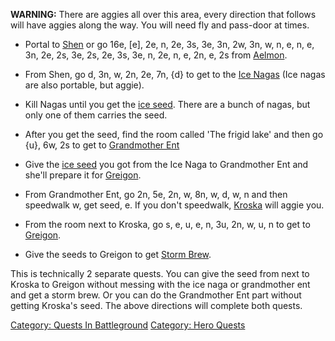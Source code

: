 **WARNING:** There are aggies all over this area, every direction that
follows will have aggies along the way. You will need fly and pass-door
at times.

-   Portal to [Shen](Shen "wikilink") or go 16e, \[e\], 2e, n, 2e, 3s,
    3e, 3n, 2w, 3n, w, n, e, n, e, 3n, 2e, 2s, 3e, 2s, 2e, 3s, 3e, n,
    2e, n, e, 2n, e, 2s from [Aelmon](Aelmon "wikilink").

<!-- -->

-   From Shen, go d, 3n, w, 2n, 2e, 7n, {d} to get to the [Ice
    Nagas](Ice_Naga.md "wikilink") (Ice nagas are also portable, but
    aggie).

<!-- -->

-   Kill Nagas until you get the [ice
    seed](Ice_Seed_(Ice_Naga).md "wikilink"). There are a bunch of
    nagas, but only one of them carries the seed.

<!-- -->

-   After you get the seed, find the room called 'The frigid lake' and
    then go {u}, 6w, 2s to get to [Grandmother
    Ent](Grandmother_Ent "wikilink")

<!-- -->

-   Give the [ice seed](Ice_Seed_(Ice_Naga).md "wikilink") you got from
    the Ice Naga to Grandmother Ent and she'll prepare it for
    [Greigon](Greigon "wikilink").

<!-- -->

-   From Grandmother Ent, go 2n, 5e, 2n, w, 8n, w, d, w, n and then
    speedwalk w, get seed, e. If you don't speedwalk,
    [Kroska](Kroska "wikilink") will aggie you.

<!-- -->

-   From the room next to Kroska, go s, e, u, e, n, 3u, 2n, w, u, n to
    get to [Greigon](Greigon "wikilink").

<!-- -->

-   Give the seeds to Greigon to get [Storm
    Brew](Storm_Brew "wikilink").

This is technically 2 separate quests. You can give the seed from next
to Kroska to Greigon without messing with the ice naga or grandmother
ent and get a storm brew. Or you can do the Grandmother Ent part without
getting Kroska's seed. The above directions will complete both quests.

[Category: Quests In
Battleground](Category:_Quests_In_Battleground "wikilink") [Category:
Hero Quests](Category:_Hero_Quests "wikilink")
